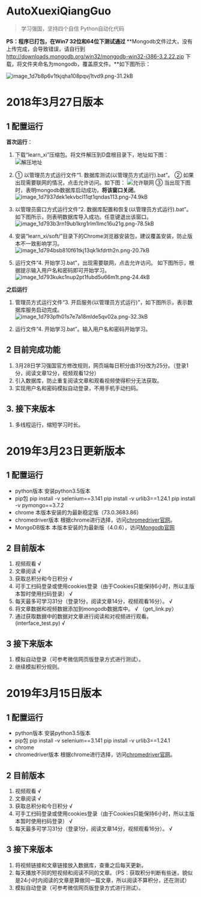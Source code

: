 # AutoXuexiQiangGuo
> 学习强国，坚持四个自信
Python自动化代码

**PS：程序已打包，在Win7 32位和64位下测试通过**
**Mongodb文件过大，没有上传完成，会导致错误，请自行到 http://downloads.mongodb.org/win32/mongodb-win32-i386-3.2.22.zip 下载，将文件夹命名为mongodb，覆盖原文件。**如下图所示：

![image_1d7b8p6v1tkjqha108pqvj1tvd9.png-31.2kB][8]

# 2018年3月27日版本
## 1 配置运行
**首次运行**：
1. 下载“learn_xi”压缩包。将文件解压到D盘根目录下，地址如下图：
![解压地址][1]
2. ① 以管理员方式运行文件“1. 数据库测试(以管理员方式运行).bat”。
② 如果出现需要联网的情况，点击允许访问。如下图：
![允许联网][2]
③ 当出现下图时，表明mongodb数据库启动成功，**将该窗口关闭**。
![image_1d7937dek1ekvbcl11qt1qndas113.png-74.9kB][3]

3. 以管理员窗口方式运行文件“2. 数据库配置和恢复(以管理员方式运行).bat”。
如下图所示，则表明数据库导入成功。任意键退出该窗口。
![image_1d793b3rn19ub1krg1rlm1lmc16u21g.png-78.5kB][4]

4. 安装“learn_xi/soft/”目录下的Chrome浏览器安装包，建议覆盖安装，防止版本不一致影响学习。
![image_1d794bsb810f61tkj13qk1kfdrth2n.png-20.7kB][7]

5. 运行文件“4. 开始学习.bat”，出现需要联网，点击允许访问。
如下图所示，根据提示输入用户名和密码即可开始学习。
![image_1d793kukc1nup2pt1fubd5u66m1t.png-24.4kB][5]

**之后运行**
1. 管理员方式运行文件“3. 开启服务(以管理员方式运行)”，如下图所示，表示数据库服务启动完成。
![image_1d793pfh01s7e7a18mlde5qv02a.png-32.3kB][6]

2. 运行文件“4. 开始学习.bat”。输入用户名和密码开始学习。

## 2 目前完成功能
1. 3月28日学习强国官方修改规则，网页端每日积分由31分改为25分。（登录1分，阅读文章12分，视频观看12分）
2. 引入数据库，防止重复阅读文章和观看视频使得积分无法获取。
3. 实现用户名和密码模拟自动登录，不用手机手动扫码。

## 3. 接下来版本
1. 多线程运行，缩短学习时长。


  [1]: http://static.zybuluo.com/a5e64332/wvvqw4hp9glylxaf6wyg4ks7/image_1d792prb6127v2ft17j6f811a019.png
  [2]: http://static.zybuluo.com/a5e64332/luej85fwyzk1trsu4hrbiobb/image_1d7932u5d13m5tho12e4c9cjmem.png
  [3]: http://static.zybuluo.com/a5e64332/lz65cmwmtnjgmzxxvnfkf190/image_1d7937dek1ekvbcl11qt1qndas113.png
  [4]: http://static.zybuluo.com/a5e64332/v843lbmk2ocgtzdzzd4vbjk0/image_1d793b3rn19ub1krg1rlm1lmc16u21g.png
  [5]: http://static.zybuluo.com/a5e64332/ope1bc8keppdkbrazccrcxwo/image_1d793kukc1nup2pt1fubd5u66m1t.png
  [6]: http://static.zybuluo.com/a5e64332/trp0xrnd8her10e5monf7e4q/image_1d793pfh01s7e7a18mlde5qv02a.png
  [7]: http://static.zybuluo.com/a5e64332/qxpqn3bw19s6fa2zujqooik2/image_1d794bsb810f61tkj13qk1kfdrth2n.png
  [8]: http://static.zybuluo.com/a5e64332/26m8oyaou8n5qc5chtw1mc98/image_1d7b8p6v1tkjqha108pqvj1tvd9.png

# 2019年3月23日更新版本
## 1 配置运行
- python版本
安装python3.5版本
- pip包
pip install -v selenium==3.141
pip install -v urlib3==1.24.1
pip install -v pymongo==3.7.2
- chrome
本版本安装的为最新稳定版（73.0.3683.86）
- chromedriver版本
根据chrome进行选择，访问[chromedriver官网](http://chromedriver.chromium.org/downloads)。
- MongoDB版本
本版本安装的为最新版（4.0.6），访问[Mongodb官网](https://www.mongodb.com/download-center/community)

## 2 目前版本
1. 视频观看 √
2. 文章阅读 √
3. 获取总积分和今日积分 √
4. 可手工扫码登录或使用cookies登录（由于Cookies只能保持6小时，所以主版本暂时使用扫码登录） √
5. 每天最多可学习31分（登录1分，阅读文章14分，视频观看16分）。 √
6. 将文章数据和视频数据添加到mongodb数据库中。 √   （get_link.py）
7. 通过获取数据中的数据对文章进行阅读和对视频进行观看。 (interface_test.py) √

## 3 接下来版本
1. 模拟自动登录（可参考微信网页版登录方式进行测试）。
2. 继续模拟积分规则。

# 2019年3月15日版本
## 1 配置运行
- python版本
安装python3.5版本
- pip包
pip install -v selenium==3.141
pip install -v urlib3==1.24.1
- chrome
- chromedriver版本
根据chrome进行选择，访问[chromedriver官网](http://chromedriver.chromium.org/downloads)。

## 2 目前版本
1. 视频观看 √
2. 文章阅读 √
3. 获取总积分和今日积分 √
4. 可手工扫码登录或使用cookies登录（由于Cookies只能保持6小时，所以主版本暂时使用扫码登录） √
5. 每天最多可学习31分（登录1分，阅读文章14分，视频观看16分）。 √

## 3 接下来版本
1. 将视频链接和文章链接放入数据库，查重之后每天更新。
2. 每天播放不同的短视频和阅读不同的文章。（PS：获取积分判断有些迷，貌似是24小时内阅读的文章是算做同一篇文章，所以阅读不算积分，还在测试）
3. 模拟自动登录（可参考微信网页版登录方式进行测试）。
